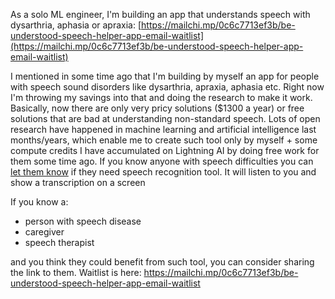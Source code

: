 As a solo ML engineer, I'm building an app that understands speech with dysarthria, aphasia or apraxia: [https://mailchi.mp/0c6c7713ef3b/be-understood-speech-helper-app-email-waitlist](https://mailchi.mp/0c6c7713ef3b/be-understood-speech-helper-app-email-waitlist)

I mentioned in some time ago that I'm building by myself an app for people with speech sound disorders like dysarthria, apraxia, aphasia etc. Right now I'm throwing my savings into that and doing the research to make it work. Basically, now there are only very pricy solutions ($1300 a year) or free solutions that are bad at understanding non-standard speech. Lots of open research have happened in machine learning and artificial intelligence last months/years, which enable me to create such tool only by myself + some compute credits I have accumulated on Lightning AI by doing free work for them some time ago. If you know anyone with speech difficulties you can [let them know](https://mailchi.mp/0c6c7713ef3b/be-understood-speech-helper-app-email-waitlist) if they need speech recognition tool. It will listen to you and show a transcription on a screen

If you know a:
- person with speech disease
- caregiver
- speech therapist

and you think they could benefit from such tool, you can consider sharing the link to them. Waitlist is here: https://mailchi.mp/0c6c7713ef3b/be-understood-speech-helper-app-email-waitlist
